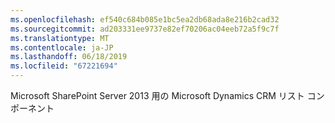 ```yaml
---
ms.openlocfilehash: ef540c684b085e1bc5ea2db68ada8e216b2cad32
ms.sourcegitcommit: ad203331ee9737e82ef70206ac04eeb72a5f9c7f
ms.translationtype: MT
ms.contentlocale: ja-JP
ms.lasthandoff: 06/18/2019
ms.locfileid: "67221694"
---
```

Microsoft SharePoint Server 2013 用の Microsoft Dynamics CRM リスト コンポーネント